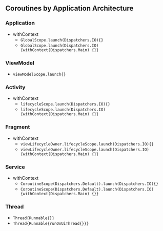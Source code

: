 ## Coroutines by Application Architecture
### Application
- withContext
  - `GlobalScope.launch(Dispatchers.IO){}`
  - `GlobalScope.launch(Dispatchers.IO){withContext(Dispatchers.Main) {}}`

### ViewModel
- `viewModelScope.launch{}`
  
### Activity
- withContext
  - `lifecycleScope.launch(Dispatchers.IO){}`
  - `lifecycleScope.launch(Dispatchers.IO){withContext(Dispatchers.Main) {}}`

### Fragment  
- withContext
  - `viewLifecycleOwner.lifecycleScope.launch(Dispatchers.IO){}`
  - `viewLifecycleOwner.lifecycleScope.launch(Dispatchers.IO){withContext(Dispatchers.Main) {}}`

### Service
- withContext
  - `CoroutineScope(Dispatchers.Default).launch(Dispatchers.IO){}`
  - `CoroutineScope(Dispatchers.Default).launch(Dispatchers.IO){withContext(Dispatchers.Main) {}}`

### Thread
- `Thread{Runnable{}}`
- `Thread{Runnable{runOnUiThread{}}}`





